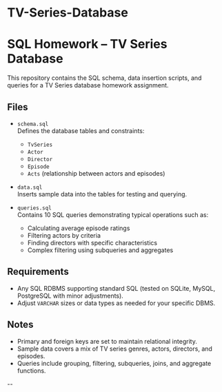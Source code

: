 # TV-Series-Database
# SQL Homework – TV Series Database

This repository contains the SQL schema, data insertion scripts, and queries for a TV Series database homework assignment.

## Files

- `schema.sql`  
  Defines the database tables and constraints:  
  - `TvSeries`  
  - `Actor`  
  - `Director`  
  - `Episode`  
  - `Acts` (relationship between actors and episodes)

- `data.sql`  
  Inserts sample data into the tables for testing and querying.

- `queries.sql`  
  Contains 10 SQL queries demonstrating typical operations such as:  
  - Calculating average episode ratings  
  - Filtering actors by criteria  
  - Finding directors with specific characteristics  
  - Complex filtering using subqueries and aggregates



## Requirements

- Any SQL RDBMS supporting standard SQL (tested on SQLite, MySQL, PostgreSQL with minor adjustments).  
- Adjust `VARCHAR` sizes or data types as needed for your specific DBMS.

## Notes

- Primary and foreign keys are set to maintain relational integrity.  
- Sample data covers a mix of TV series genres, actors, directors, and episodes.  
- Queries include grouping, filtering, subqueries, joins, and aggregate functions.

--
